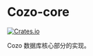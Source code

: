 # Cozo-core

[![Crates.io](https://img.shields.io/crates/v/cozo)](https://crates.io/crates/cozo)

Cozo 数据库核心部分的实现。